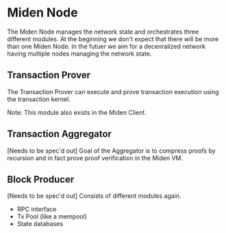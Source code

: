 # Miden Node
The Miden Node manages the network state and orchestrates three different modules. At the beginning we don't expect that there will be more than one Miden Node. In the futuer we aim for a decenralized network having multiple nodes managing the network state. 

## Transaction Prover
The Transaction Prover can execute and prove transaction execution using the transaction kernel. 

Note: This module also exists in the Miden Client.  

## Transaction Aggregator
[Needs to be spec'd out] Goal of the Aggregator is to compress proofs by recursion and in fact prove proof verification in the Miden VM. 

## Block Producer
[Needs to be spec'd out] Consists of different modules again. 

* RPC interface
* Tx Pool (like a mempool)
* State databases
